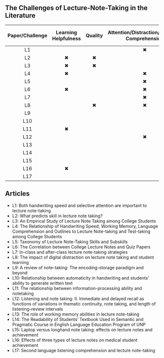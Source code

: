 
## The Challenges of Lecture-Note-Taking in the Literature

<div align="center">

| Paper/Challenge  | Learning Helpfulness | Quality | Attention/Distraction/Listening Comprehension | Encouragement/Quantity | Readability /Sharability | Speed | Cognitive Process/Working Memory | Language Comprehension |
|:-------------:|:-------------:|:-------------:|:-------------:|:-------------:|:-------------:|:-------------:|:-------------:|:-------------:|
| L1 |   |   | ✖ |   |   | ✖ | ✖ | ✖ |
| L2 | ✖ | ✖ |   |   |   |   | ✖ | ✖ |
| L3 | ✖ | ✖ |   |   | ✖ | ✖ |   |   |
| L4 | ✖ |   | ✖ |   |   | ✖ | ✖ | ✖ |
| L5 |   |   | ✖ |   |   |   |   | ✖ |
| L6 | ✖ |   | ✖ | ✖ |   |   |   |   |
| L7 |   |   | ✖ |   |   |   |   |   |
| L8 |   | ✖ | ✖ | ✖ |   |   |   |   |
| L9 |   |   |   |   |   |   | ✖ |   |
| L10|   |   |   |   |   |   | ✖ |   |
| L11| ✖ |   |   | ✖ |   |   | ✖ |   |
| L12|   |   | ✖ |   |   |   |   |   |
| L13|   |   |   |   |   |   | ✖ |   |
| L14|   |   |   |   | ✖ |   |   |   |
| L15|   |   |   | ✖ | ✖ |   |   |   |
| L16| ✖ |   |   |   |   |   |   |   |
| L17|   |   |   |   |   |   |   | ✖ |


</div>

## Articles

- L1: Both handwriting speed and selective attention are important to lecture note-taking
- L2: What predicts skill in lecture note taking?
- L3: An Empirical Study of Lecture Note Taking among College Students
- L4: The Relationship of Handwriting Speed, Working Memory, Language Comprehension and Outlines to Lecture Note-taking and Test-taking among College Students
- L5: Taxonomy of Lecture Note-Taking Skills and Subskills
- L6: The Correlation between College Lecture Notes and Quiz Papers
- L7: In-class and after-class lecture note-taking strategies
- L8: The impact of digital distraction on lecture note taking and student learning
- L9: A review of note-taking: The encoding-storage paradigm and beyond
- L10: Relationship between automaticity in handwriting and students' ability to generate written text
- L11: The relationship between information-processing ability and notetaking
- L12: Listening and note taking: II. Immediate and delayed recall as functions of variations in thematic continuity, note taking, and length of listening-review intervals
- L13: The role of working memory abilities in lecture note-taking
- L14: The Readability of Students’ Textbook Used in Semantic and Pragmatic Course in English Language Education Program of UNP
- L15: Laptop versus longhand note taking: effects on lecture notes and achievement
- L16: Effects of three types of lecture notes on medical student achievement
- L17: Second language listening comprehension and lecture note-taking



